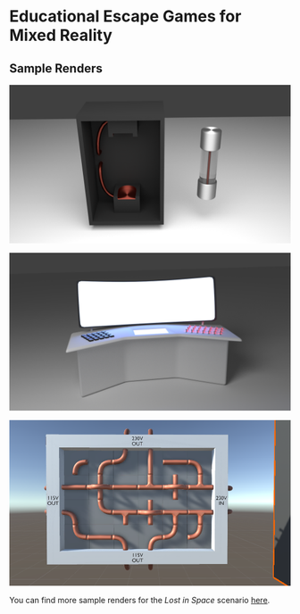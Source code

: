 ﻿# Educational Escape Games for Mixed Reality
 
 ## Sample Renders
![alt text](https://github.com/rwth-acis/Edu-Escape-Games-for-MR/blob/master/Frontend/GaMR/Assets/Models/lost_in_space/sample_renders/fuse_and_fusebox.png "Fusebox and Fuse")

![alt text](https://github.com/rwth-acis/Edu-Escape-Games-for-MR/blob/master/Frontend/GaMR/Assets/Models/lost_in_space/sample_renders/board_computer.png "Board Computer")

![alt text](https://github.com/rwth-acis/Edu-Escape-Games-for-MR/blob/master/Frontend/GaMR/Assets/Models/lost_in_space/sample_renders/breadboard_solution_construction2.PNG "Electric circuit solution")

You can find more sample renders for the _Lost in Space_ scenario [here](https://github.com/rwth-acis/Edu-Escape-Games-for-MR/blob/master/Frontend/GaMR/Assets/Models/lost_in_space/sample_renders).
